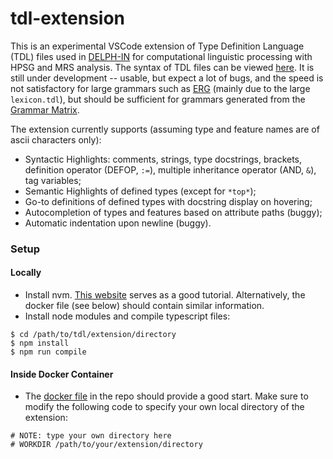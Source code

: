 # tdl-extension

This is an experimental VSCode extension of Type Definition Language (TDL) files used in [DELPH-IN](https://delph-in.github.io/docs/home/Home/) for computational linguistic processing with HPSG and MRS analysis. The syntax of TDL files can be viewed [here](https://delph-in.github.io/docs/tools/TdlRFC/). It is still under development -- usable, but expect a lot of bugs, and the speed is not satisfactory for large grammars such as [ERG](https://github.com/delph-in/erg) (mainly due to the large `lexicon.tdl`), but should be sufficient for grammars generated from the [Grammar Matrix](https://github.com/delph-in/matrix).

The extension currently supports (assuming type and feature names are of ascii characters only):

- Syntactic Highlights: comments, strings, type docstrings, brackets, definition operator (DEFOP, `:=`), multiple inheritance operator (AND, `&`), tag variables;
- Semantic Highlights of defined types (except for `*top*`);
- Go-to definitions of defined types with docstring display on hovering;
- Autocompletion of types and features based on attribute paths (buggy);
- Automatic indentation upon newline (buggy).

### Setup

#### Locally
- Install nvm. [This website](https://heynode.com/tutorial/install-nodejs-locally-nvm/) serves as a good tutorial. Alternatively, the docker file (see below) should contain similar information.
- Install node modules and compile typescript files:
```
$ cd /path/to/tdl/extension/directory
$ npm install
$ npm run compile
```

#### Inside Docker Container
- The [docker file](https://github.com/alexhsu-nlp/tdl-extension/blob/main/Dockerfile) in the repo should provide a good start. Make sure to modify the following code to specify your own local directory of the extension:
```
# NOTE: type your own directory here
# WORKDIR /path/to/your/extension/directory
```
